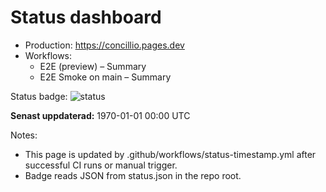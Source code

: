 # Status dashboard

- Production: https://concillio.pages.dev
- Workflows:
  - E2E (preview) – Summary
  - E2E Smoke on main – Summary

Status badge: ![status](https://img.shields.io/endpoint?url=https://raw.githubusercontent.com/ejob-ai/Concillio/main/status.json)

**Senast uppdaterad:** <!--STATUS_TS-->1970-01-01 00:00 UTC<!--/STATUS_TS-->

Notes:
- This page is updated by .github/workflows/status-timestamp.yml after successful CI runs or manual trigger.
- Badge reads JSON from status.json in the repo root.
